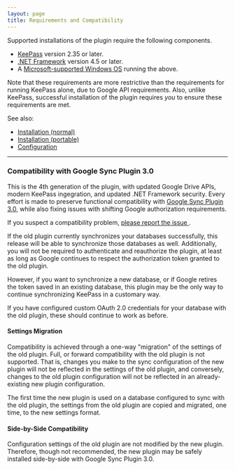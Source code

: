 ```yaml
---
layout: page
title: Requirements and Compatibility
---
```


Supported installations of the plugin require the following components.  

* [KeePass](https://keepass.info) version 2.35 or later.
* [.NET Framework](https://dotnet.microsoft.com) version 4.5 or later.
* A [Microsoft-supported Windows OS](https://www.microsoft.com/en-us/windows)
running the above.

Note that these requirements are more restrictive than the requirements for
running KeePass alone, due to Google API requirements.  Also, unlike KeePass,
successful installation of the plugin requires *you* to ensure these
requirements are met.

See also:
* [Installation (normal)](normal)
* [Installation (portable)](portable)
* [Configuration](config)

---

### Compatibility with Google Sync Plugin 3.0
This is the 4th generation of the plugin, with updated Google Drive APIs,
modern KeePass ingegration, and updated .NET Framework security.  Every
effort is made to preserve functional compatibility with
[Google Sync Plugin 3.0](https://sourceforge.net/projects/kp-googlesync/),
while also fixing issues with shifting Google authorization requirements.  

<div class="alert alert-secondary" role="alert">
    If you suspect a compatibility problem, 
    <a class="alert-link"
     href="https://github.com/walterpg/google-drive-sync/issues">
        please report the issue
    </a>.
</div>

If the old plugin currently synchronizes your databases successfully, this
release will be able to synchronize those databases as well.  Additionally,
you will not be required to authenticate and 
reauthorize the plugin, at least as long as Google continues to respect the
authorization token granted to the old plugin.  

However, if you want to synchronize a new database,
or if Google retires the token saved in an existing database, this
plugin may be the only way to continue synchronizing KeePass in a customary
way.

If you have configured custom OAuth 2.0 credentials for your database with
the old plugin, these should continue to work as before.

#### Settings Migration
Compatibility is achieved through a one-way "migration" of the settings
of the old plugin. Full, or forward compatibility with the old plugin is
not supported. That is, changes you make to the sync configuration of the
new plugin will not be reflected in the settings of the old plugin, and
conversely, changes to the old plugin configuration will not be reflected
in an already-existing new plugin configuration.

The first time the new plugin is used on a database
configured to sync with the old plugin, the settings from the old plugin are
copied and migrated, one time, to the new settings format.


#### Side-by-Side Compatibility
Configuration settings of the old plugin are not modified by the new
plugin.  Therefore, though not recommended, the new plugin may be safely
installed side-by-side with Google Sync Plugin 3.0.